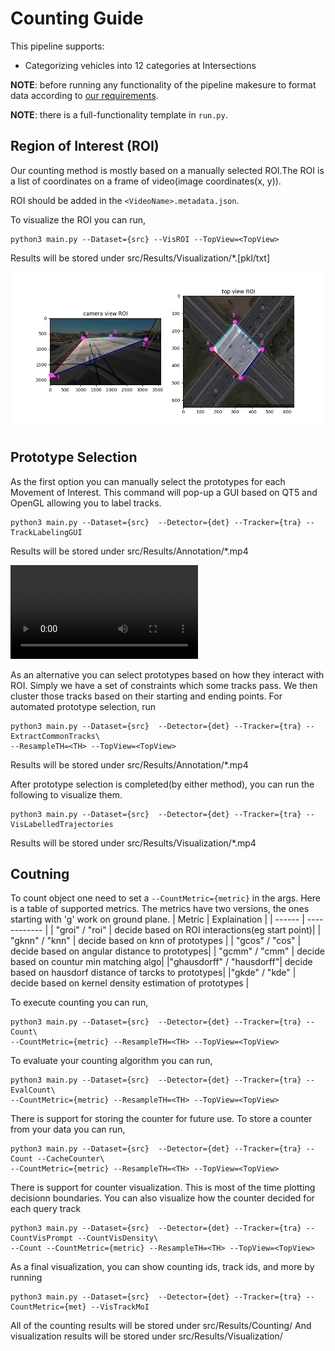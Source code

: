 # Counting Guide
This pipeline supports:
  * Categorizing vehicles into 12 categories at Intersections

**NOTE**: before running any functionality of the pipeline makesure to format data according to [our requirements](./).

**NOTE**: there is a full-functionality template in `run.py`.

## Region of Interest (ROI)
Our counting method is mostly based on a manually selected ROI.The ROI is a list of coordinates on a frame of video(image coordinates(x, y)).

ROI should be added in the `<VideoName>.metadata.json`.

To visualize the ROI you can run,
```
python3 main.py --Dataset={src} --VisROI --TopView=<TopView>
```
Results will be stored under src/Results/Visualization/*.[pkl/txt]

![ROI Annotation Sample](./Assets/ROISample.png)

## Prototype Selection
As the first option you can manually select the prototypes for each Movement of Interest.
This command will pop-up a GUI based on QT5 and OpenGL allowing you to label tracks.
```
python3 main.py --Dataset={src}  --Detector={det} --Tracker={tra} --TrackLabelingGUI
```
Results will be stored under src/Results/Annotation/*.mp4

![ROI Annotation Sample](./Assets/ClusterlabellingGUI.mp4)

As an alternative you can select prototypes based on how they interact with ROI.
Simply we have a set of constraints which some tracks pass. We then cluster those tracks based on their starting and ending points.
For automated prototype selection, run
```
python3 main.py --Dataset={src}  --Detector={det} --Tracker={tra} --ExtractCommonTracks\
--ResampleTH=<TH> --TopView=<TopView>
```
Results will be stored under src/Results/Annotation/*.mp4

After prototype selection is completed(by either method), you can run the following to visualize them.
```
python3 main.py --Dataset={src}  --Detector={det} --Tracker={tra} --VisLabelledTrajectories
```
Results will be stored under src/Results/Visualization/*.mp4


## Coutning
To count object one need to set a `--CountMetric={metric}` in the args.
Here is a table of supported metrics. The metrics have two versions, the ones starting with 'g' work on ground plane.
| Metric | Explaination |
| ------ | ------------ |
| "groi" / "roi" | decide based on ROI interactions(eg start point)|
| "gknn" / "knn" | decide based on knn of prototypes |
| "gcos" / "cos" | decide based on angular distance to prototypes|
| "gcmm" / "cmm" | decide based on countur min matching algo|
|"ghausdorff" / "hausdorff"| decide based on hausdorf distance of tarcks to prototypes|
|"gkde" / "kde" | decide based on kernel density estimation of prototypes |

To execute counting you can run,
```
python3 main.py --Dataset={src}  --Detector={det} --Tracker={tra} --Count\
--CountMetric={metric} --ResampleTH=<TH> --TopView=<TopView>
```

To evaluate your counting algorithm you can run,
```
python3 main.py --Dataset={src}  --Detector={det} --Tracker={tra} --EvalCount\
--CountMetric={metric} --ResampleTH=<TH> --TopView=<TopView>
```

There is support for storing the counter for future use. To store a counter from your data you can run,
```
python3 main.py --Dataset={src}  --Detector={det} --Tracker={tra} --Count --CacheCounter\
--CountMetric={metric} --ResampleTH=<TH> --TopView=<TopView>
```

There is support for counter visualization. This is most of the time plotting decisionn boundaries.
You can also visualize how the counter decided for each query track
```
python3 main.py --Dataset={src}  --Detector={det} --Tracker={tra} --CountVisPrompt --CountVisDensity\
--Count --CountMetric={metric} --ResampleTH=<TH> --TopView=<TopView>
```

As a final visualization, you can show counting ids, track ids, and more by running
```
python3 main.py --Dataset={src}  --Detector={det} --Tracker={tra} --CountMetric={met} --VisTrackMoI
```

All of the counting results will be stored under src/Results/Counting/
And visualization results will be stored under src/Results/Visualization/
